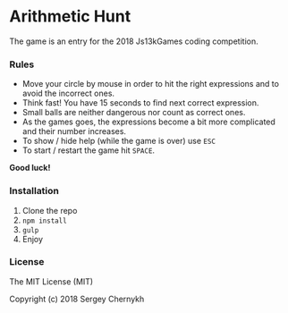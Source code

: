   # Arithmetic Hunt
  The game is an entry for the 2018 Js13kGames coding competition.
  
  ### Rules
  
- Move your circle by mouse in order to hit the right expressions and to avoid the incorrect ones.
- Think fast! You have 15 seconds to find next correct expression.
- Small balls are neither dangerous nor count as correct ones.
- As the games goes, the expressions become a bit more complicated and their number increases.
- To show / hide help (while the game is over) use ```ESC```
- To start / restart the game hit ```SPACE```.

**Good luck!**

### Installation

1. Clone the repo
2. ```npm install```
3. ```gulp```
4. Enjoy

### License

The MIT License (MIT)

Copyright (c) 2018 Sergey Chernykh